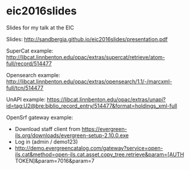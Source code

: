 # eic2016slides
Slides for my talk at the EIC

Slides: http://sandbergja.github.io/eic2016slides/presentation.pdf

SuperCat example: http://libcat.linnbenton.edu/opac/extras/supercat/retrieve/atom-full/record/514477

Opensearch example: http://libcat.linnbenton.edu/opac/extras/opensearch/1.1/-/marcxml-full/tcn/514477

UnAPI example: https://libcat.linnbenton.edu/opac/extras/unapi?id=tag:U2@bre:biblio_record_entry/514477&format=holdings_xml-full

OpenSrf gateway example:
* Download staff client from https://evergreen-ils.org/downloads/evergreen-setup-2.10.0.exe
* Log in (admin / demo123)
* http://demo.evergreencatalog.com/gateway?service=open-ils.cat&method=open-ils.cat.asset.copy_tree.retrieve&param=[AUTH TOKEN]&param=7016&param=7
